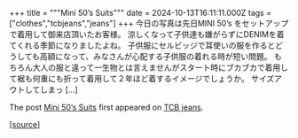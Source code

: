 +++
title = """Mini 50’s Suits"""
date = 2024-10-13T16:11:11.000Z
tags = ["clothes","tcbjeans","jeans"]
+++
今日の写真は先日MINI 50’s をセットアップで着用して御来店頂いたお客様。 涼しくなって子供達も嫌がらずにDENIMを着てくれる季節になりましたよね。 子供服にセルビッジで耳使いの服を作るとどうしても高額になって、みなさんが心配する子供服の着れる時が短い問題。 もちろん大人の服と違って一生物とは言えませんがスタート時にブカブカで着用して裾も何重にも折って着用して２年ほど着するイメージでしょうか。 サイズアウトしてしまっ \[…\]

The post [Mini 50’s Suits](http://tcbjeans.com/2024/10/14/49507) first appeared on [TCB jeans](http://tcbjeans.com).

[[source]](http://tcbjeans.com/2024/10/14/49507)
